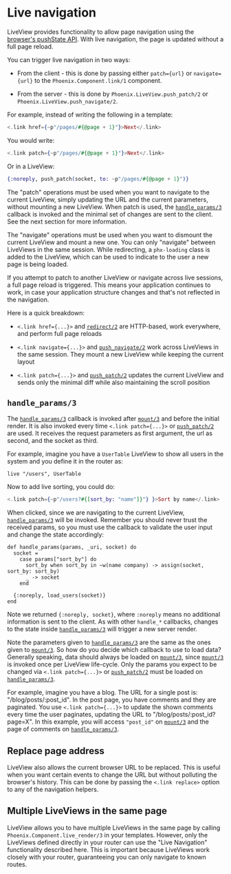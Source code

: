 # Live navigation

LiveView provides functionality to allow page navigation using the
[browser's pushState API](https://developer.mozilla.org/en-US/docs/Web/API/History_API).
With live navigation, the page is updated without a full page reload.

You can trigger live navigation in two ways:

  * From the client - this is done by passing either `patch={url}` or `navigate={url}`
    to the `Phoenix.Component.link/1` component.

  * From the server - this is done by `Phoenix.LiveView.push_patch/2` or `Phoenix.LiveView.push_navigate/2`.

For example, instead of writing the following in a template:

```heex
<.link href={~p"/pages/#{@page + 1}"}>Next</.link>
```

You would write:

```heex
<.link patch={~p"/pages/#{@page + 1}"}>Next</.link>
```

Or in a LiveView:

```elixir
{:noreply, push_patch(socket, to: ~p"/pages/#{@page + 1}")}
```

The "patch" operations must be used when you want to navigate to the
current LiveView, simply updating the URL and the current parameters,
without mounting a new LiveView. When patch is used, the
[`handle_params/3`](`c:Phoenix.LiveView.handle_params/3`) callback is
invoked and the minimal set of changes are sent to the client.
See the next section for more information.

The "navigate" operations must be used when you want to dismount the
current LiveView and mount a new one. You can only "navigate" between
LiveViews in the same session. While redirecting, a `phx-loading` class
is added to the LiveView, which can be used to indicate to the user a
new page is being loaded.

If you attempt to patch to another LiveView or navigate across live sessions,
a full page reload is triggered. This means your application continues to work,
in case your application structure changes and that's not reflected in the navigation.

Here is a quick breakdown:

  * `<.link href={...}>` and [`redirect/2`](`Phoenix.Controller.redirect/2`)
    are HTTP-based, work everywhere, and perform full page reloads

  * `<.link navigate={...}>` and [`push_navigate/2`](`Phoenix.LiveView.push_navigate/2`)
    work across LiveViews in the same session. They mount a new LiveView
    while keeping the current layout

  * `<.link patch={...}>` and [`push_patch/2`](`Phoenix.LiveView.push_patch/2`)
    updates the current LiveView and sends only the minimal diff while also
    maintaining the scroll position

## `handle_params/3`

The [`handle_params/3`](`c:Phoenix.LiveView.handle_params/3`) callback is invoked
after [`mount/3`](`c:Phoenix.LiveView.mount/3`) and before the initial render.
It is also invoked every time `<.link patch={...}>`
or [`push_patch/2`](`Phoenix.LiveView.push_patch/2`) are used.
It receives the request parameters as first argument, the url as second,
and the socket as third.

For example, imagine you have a `UserTable` LiveView to show all users in
the system and you define it in the router as:

    live "/users", UserTable

Now to add live sorting, you could do:

```heex
<.link patch={~p"/users?#{[sort_by: "name"]}"} }>Sort by name</.link>
```

When clicked, since we are navigating to the current LiveView,
[`handle_params/3`](`c:Phoenix.LiveView.handle_params/3`) will be invoked.
Remember you should never trust the received params, so you must use the callback to
validate the user input and change the state accordingly:

    def handle_params(params, _uri, socket) do
      socket =
        case params["sort_by"] do
          sort_by when sort_by in ~w(name company) -> assign(socket, sort_by: sort_by)
          _ -> socket
        end

      {:noreply, load_users(socket)}
    end

Note we returned `{:noreply, socket}`, where `:noreply` means no
additional information is sent to the client. As with other `handle_*`
callbacks, changes to the state inside
[`handle_params/3`](`c:Phoenix.LiveView.handle_params/3`) will trigger
a new server render.

Note the parameters given to [`handle_params/3`](`c:Phoenix.LiveView.handle_params/3`)
are the same as the ones given to [`mount/3`](`c:Phoenix.LiveView.mount/3`).
So how do you decide which callback to use to load data?
Generally speaking, data should always be loaded on [`mount/3`](`c:Phoenix.LiveView.mount/3`),
since [`mount/3`](`c:Phoenix.LiveView.mount/3`) is invoked once per LiveView life-cycle.
Only the params you expect to be changed via
`<.link patch={...}>` or
[`push_patch/2`](`Phoenix.LiveView.push_patch/2`) must be loaded on
[`handle_params/3`](`c:Phoenix.LiveView.handle_params/3`).

For example, imagine you have a blog. The URL for a single post is:
"/blog/posts/:post_id". In the post page, you have comments and they are paginated.
You use `<.link patch={...}>` to update the shown
comments every time the user paginates, updating the URL to "/blog/posts/:post_id?page=X".
In this example, you will access `"post_id"` on [`mount/3`](`c:Phoenix.LiveView.mount/3`) and
the page of comments on [`handle_params/3`](`c:Phoenix.LiveView.handle_params/3`).

## Replace page address

LiveView also allows the current browser URL to be replaced. This is useful when you
want certain events to change the URL but without polluting the browser's history.
This can be done by passing the `<.link replace>` option to any of the navigation helpers.

## Multiple LiveViews in the same page

LiveView allows you to have multiple LiveViews in the same page by calling
`Phoenix.Component.live_render/3` in your templates. However, only
the LiveViews defined directly in your router can use the "Live Navigation"
functionality described here. This is important because LiveViews work
closely with your router, guaranteeing you can only navigate to known
routes.

